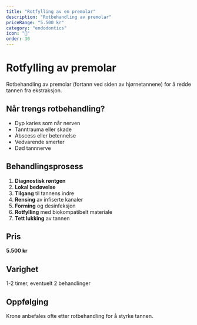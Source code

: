 ```yaml
---
title: "Rotfylling av en premolar"
description: "Rotbehandling av premolar"
priceRange: "5.500 kr"
category: "endodontics"
icon: "🔧"
order: 30
---
```


# Rotfylling av premolar

Rotbehandling av premolar (fortann ved siden av hjørnetannene) for å redde tannen fra ekstraksjon.

## Når trengs rotbehandling?
- Dyp karies som når nerven
- Tanntrauma eller skade
- Abscess eller betennelse
- Vedvarende smerter
- Død tannnerve

## Behandlingsprosess
1. **Diagnostisk røntgen**
2. **Lokal bedøvelse**
3. **Tilgang** til tannens indre
4. **Rensing** av infiserte kanaler
5. **Forming** og desinfeksjon
6. **Rotfylling** med biokompatibelt materiale
7. **Tett lukking** av tannen

## Pris
**5.500 kr**

## Varighet
1-2 timer, eventuelt 2 behandlinger

## Oppfølging
Krone anbefales ofte etter rotbehandling for å styrke tannen.